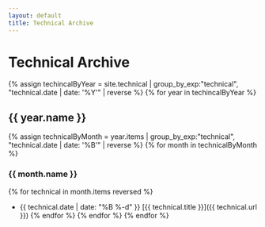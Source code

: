 ```yaml
---
layout: default
title: Technical Archive
---
```

# Technical Archive
{% assign techincalByYear = site.technical | group_by_exp:"technical", "technical.date | date: '%Y'" | reverse %}
{% for year in techincalByYear %}
## {{ year.name }}
{% assign technicalByMonth = year.items | group_by_exp:"technical", "technical.date | date: '%B'" | reverse %}
{% for month in technicalByMonth %}
### {{ month.name }}
{% for technical in month.items reversed %}
- <span class="archive-date">{{ technical.date | date: "%B %-d" }}</span> [{{ technical.title }}]({{ technical.url }})
{% endfor %}
{% endfor %}
{% endfor %}
